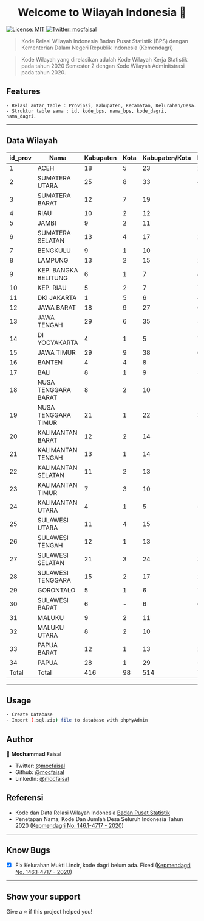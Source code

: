 <h1 align="center">Welcome to Wilayah Indonesia 👋</h1>
<p>
  <a href="https://github.com/mocfaisal/wilayah2/blob/main/LICENSE" target="_blank">
    <img alt="License: MIT" src="https://img.shields.io/badge/License-MIT-yellow.svg" />
  </a>
  <a href="https://twitter.com/mocfaisal" target="_blank">
    <img alt="Twitter: mocfaisal" src="https://img.shields.io/twitter/follow/mocfaisal.svg?style=social" />
  </a>
</p>

> Kode Relasi Wilayah Indonesia Badan Pusat Statistik (BPS) dengan Kementerian Dalam Negeri Republik Indonesia (Kemendagri)

> Kode Wilayah yang direlasikan adalah Kode Wilayah Kerja Statistik pada tahun 2020 Semester 2 dengan Kode Wilayah Adminitstrasi pada tahun 2020.


## Features

```
- Relasi antar table : Provinsi, Kabupaten, Kecamatan, Kelurahan/Desa.
- Struktur table sama : id, kode_bps, nama_bps, kode_dagri, nama_dagri.
```
***
## Data Wilayah

| id_prov | Nama                 | Kabupaten | Kota | Kabupaten/Kota | Kecamatan | Kelurahan | Desa   | Kelurahan/Desa |
| ------- | -------------------- | --------- | ---- | -------------- | --------- | --------- | ------ | -------------- |
| 1       | ACEH                 | 18        | 5    | 23             | 288       | -         | 6.463  | 6.463          |
| 2       | SUMATERA UTARA       | 25        | 8    | 33             | 449       | 692       | 5.315  | 6.007          |
| 3       | SUMATERA BARAT       | 12        | 7    | 19             | 179       | 230       | 928    | 1.158          |
| 4       | RIAU                 | 10        | 2    | 12             | 169       | 268       | 1.590  | 1.858          |
| 5       | JAMBI                | 9         | 2    | 11             | 141       | 161       | 1.368  | 1.529          |
| 6       | SUMATERA SELATAN     | 13        | 4    | 17             | 241       | 386       | 2.853  | 3.239          |
| 7       | BENGKULU             | 9         | 1    | 10             | 129       | 172       | 1.340  | 1.512          |
| 8       | LAMPUNG              | 13        | 2    | 15             | 228       | 204       | 2.422  | 2.626          |
| 9       | KEP. BANGKA BELITUNG | 6         | 1    | 7              | 47        | 82        | 309    | 391            |
| 10      | KEP. RIAU            | 5         | 2    | 7              | 75        | 141       | 270    | 411            |
| 11      | DKI JAKARTA          | 1         | 5    | 6              | 44        | 267       | -      | 267            |
| 12      | JAWA BARAT           | 18        | 9    | 27             | 627       | 645       | 5.312  | 5.957          |
| 13      | JAWA TENGAH          | 29        | 6    | 35             | 576       | 753       | 7.809  | 8.562          |
| 14      | DI YOGYAKARTA        | 4         | 1    | 5              | 78        | 46        | 392    | 438            |
| 15      | JAWA TIMUR           | 29        | 9    | 38             | 666       | 775       | 7.721  | 8.496          |
| 16      | BANTEN               | 4         | 4    | 8              | 155       | 313       | 1.238  | 1.551          |
| 17      | BALI                 | 8         | 1    | 9              | 57        | 80        | 636    | 716            |
| 18      | NUSA TENGGARA BARAT  | 8         | 2    | 10             | 117       | 145       | 995    | 1.140          |
| 19      | NUSA TENGGARA TIMUR  | 21        | 1    | 22             | 309       | 326       | 2.995  | 3.321          |
| 20      | KALIMANTAN BARAT     | 12        | 2    | 14             | 151       | 95        | 1.753  | 1.848          |
| 21      | KALIMANTAN TENGAH    | 13        | 1    | 14             | 136       | 138       | 1.432  | 1.570          |
| 22      | KALIMANTAN SELATAN   | 11        | 2    | 13             | 153       | 141       | 1.855  | 1.996          |
| 23      | KALIMANTAN TIMUR     | 7         | 3    | 10             | 103       | 197       | 840    | 1.037          |
| 24      | KALIMANTAN UTARA     | 4         | 1    | 5              | 53        | 35        | 424    | 459            |
| 25      | SULAWESI UTARA       | 11        | 4    | 15             | 171       | 331       | 1.502  | 1.833          |
| 26      | SULAWESI TENGAH      | 12        | 1    | 13             | 175       | 175       | 1.831  | 2.006          |
| 27      | SULAWESI SELATAN     | 21        | 3    | 24             | 311       | 785       | 2.245  | 3.030          |
| 28      | SULAWESI TENGGARA    | 15        | 2    | 17             | 219       | 369       | 1.890  | 2.259          |
| 29      | GORONTALO            | 5         | 1    | 6              | 77        | 72        | 657    | 729            |
| 30      | SULAWESI BARAT       | 6         | -    | 6              | 69        | 73        | 575    | 648            |
| 31      | MALUKU               | 9         | 2    | 11             | 118       | 33        | 1.197  | 1.230          |
| 32      | MALUKU UTARA         | 8         | 2    | 10             | 115       | 118       | 1.051  | 1.169          |
| 33      | PAPUA BARAT          | 12        | 1    | 13             | 218       | 95        | 1.733  | 1.828          |
| 34      | PAPUA                | 28        | 1    | 29             | 552       | 95        | 5.178  | 5.273          |
| Total   | Total                | 416       | 98   | 514            | 7.196     | 8.438     | 74.119 | 82.557         |

***
## Usage

```sh
- Create Database
- Import (.sql.zip) file to database with phpMyAdmin
```

## Author

👤 **Mochammad Faisal**

* Twitter: [@mocfaisal](https://twitter.com/mocfaisal)
* Github: [@mocfaisal](https://github.com/mocfaisal)
* LinkedIn: [@mocfaisal](https://linkedin.com/in/mocfaisal)

## Referensi
- Kode dan Data Relasi Wilayah Indonesia [Badan Pusat Statistik](https://sig.bps.go.id/bridging-kode/index)
- Penetapan Nama, Kode Dan Jumlah Desa Seluruh Indonesia Tahun 2020 ([Kepmendagri No. 146.1-4717 - 2020](http://binapemdes.kemendagri.go.id/produkhukum/detil/keputusan-menteri-dalam-negeri-nomor-1461-4717-tahun-2020))

***
## Know Bugs
- [x] Fix Kelurahan Mukti Lincir, kode dagri belum ada. Fixed ([Kepmendagri No. 146.1-4717 - 2020](http://binapemdes.kemendagri.go.id/produkhukum/detil/keputusan-menteri-dalam-negeri-nomor-1461-4717-tahun-2020))

***
## Show your support

Give a ⭐️ if this project helped you!